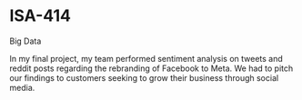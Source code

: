 # ISA-414
Big Data

In my final project, my team performed sentiment analysis on tweets and reddit posts regarding the rebranding of Facebook to Meta. We had to pitch our findings to customers seeking to grow their business through social media.
